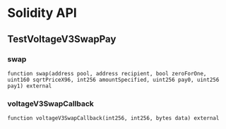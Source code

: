 # Solidity API

## TestVoltageV3SwapPay

### swap

```solidity
function swap(address pool, address recipient, bool zeroForOne, uint160 sqrtPriceX96, int256 amountSpecified, uint256 pay0, uint256 pay1) external
```

### voltageV3SwapCallback

```solidity
function voltageV3SwapCallback(int256, int256, bytes data) external
```

